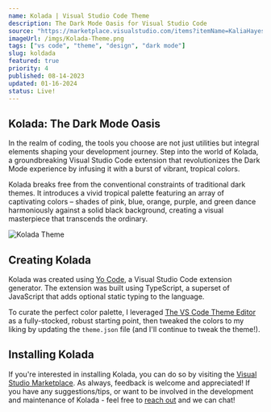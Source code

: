 ```yaml
---
name: Kolada | Visual Studio Code Theme
description: The Dark Mode Oasis for Visual Studio Code
source: "https://marketplace.visualstudio.com/items?itemName=KaliaHayes.kolada"
imageUrl: /imgs/Kolada-Theme.png
tags: ["vs code", "theme", "design", "dark mode"]
slug: koldada
featured: true
priority: 4
published: 08-14-2023
updated: 01-16-2024
status: Live!
---
```


## Kolada: The Dark Mode Oasis

In the realm of coding, the tools you choose are not just utilities but integral elements shaping your development journey. Step into the world of Kolada, a groundbreaking Visual Studio Code extension that revolutionizes the Dark Mode experience by infusing it with a burst of vibrant, tropical colors.

Kolada breaks free from the conventional constraints of traditional dark themes. It introduces a vivid tropical palette featuring an array of captivating colors – shades of pink, blue, orange, purple, and green dance harmoniously against a solid black background, creating a visual masterpiece that transcends the ordinary.

![Kolada Theme](/imgs/Kolada-SH.png)

## Creating Kolada

Kolada was created using [Yo Code](https://code.visualstudio.com/api/get-started/your-first-extension), a Visual Studio Code extension generator. The extension was built using TypeScript, a superset of JavaScript that adds optional static typing to the language.

To curate the perfect color palette, I leveraged [The VS Code Theme Editor](https://themes.vscode.one/) as a fully-stocked, robust starting point, then tweaked the colors to my liking by updating the `theme.json` file (and I'll continue to tweak the theme!).

## Installing Kolada

If you're interested in installing Kolada, you can do so by visiting the [Visual Studio Marketplace](https://marketplace.visualstudio.com/items?itemName=KaliaHayes.kolada). As always, feedback is welcome and appreciated! If you have any suggestions/tips, or want to be involved in the development and maintenance of Kolada - feel free to [reach out](/#contact) and we can chat!
